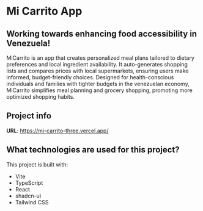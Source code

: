 # Mi Carrito App

## Working towards enhancing food accessibility in Venezuela!

MiCarrito is an app that creates personalized meal plans tailored to dietary preferences and local ingredient availability. It auto-generates shopping lists and compares prices with local supermarkets, ensuring users make informed, budget-friendly choices. Designed for health-conscious individuals and families with tighter budgets in the venezuelan economy, MiCarrito simplifies meal planning and grocery shopping, promoting more optimized shopping habits. 

## Project info

**URL**: https://mi-carrito-three.vercel.app/

## What technologies are used for this project?

This project is built with:

- Vite
- TypeScript
- React
- shadcn-ui
- Tailwind CSS
